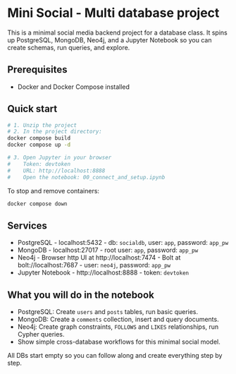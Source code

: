 # Mini Social - Multi database project

This is a minimal social media backend project for a database class. It spins up PostgreSQL, MongoDB, Neo4j, and a Jupyter Notebook so you can create schemas, run queries, and explore.

## Prerequisites

- Docker and Docker Compose installed

## Quick start

```bash
# 1. Unzip the project
# 2. In the project directory:
docker compose build
docker compose up -d

# 3. Open Jupyter in your browser
#    Token: devtoken
#    URL: http://localhost:8888
#    Open the notebook: 00_connect_and_setup.ipynb
```

To stop and remove containers:
```bash
docker compose down
```

## Services

- PostgreSQL - localhost:5432 - db: `socialdb`, user: `app`, password: `app_pw`
- MongoDB - localhost:27017 - root user: `app`, password: `app_pw`
- Neo4j - Browser http UI at http://localhost:7474 - Bolt at bolt://localhost:7687 - user: `neo4j`, password: `app_pw`
- Jupyter Notebook - http://localhost:8888 - token: `devtoken`

## What you will do in the notebook

- PostgreSQL: Create `users` and `posts` tables, run basic queries.
- MongoDB: Create a `comments` collection, insert and query documents.
- Neo4j: Create graph constraints, `FOLLOWS` and `LIKES` relationships, run Cypher queries.
- Show simple cross-database workflows for this minimal social model.

All DBs start empty so you can follow along and create everything step by step.
